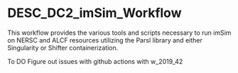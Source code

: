 # DESC_DC2_imSim_Workflow

This workflow provides the various tools and scripts necessary to run imSim on NERSC and ALCF resources utilizing
the Parsl library and either Singularity or Shifter containerization.

To DO
Figure out issues with github actions with w_2019_42
